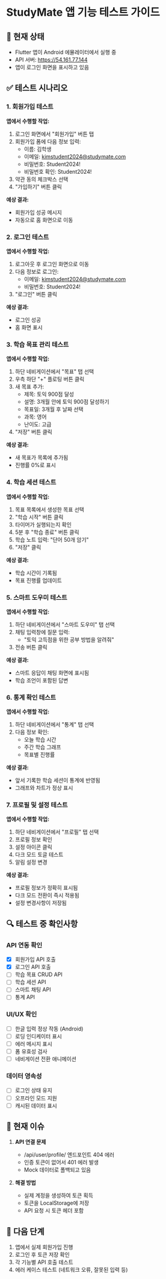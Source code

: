 # StudyMate 앱 기능 테스트 가이드

## 📱 현재 상태
- Flutter 앱이 Android 에뮬레이터에서 실행 중
- API 서버: https://54.161.77.144
- 앱이 로그인 화면을 표시하고 있음

## ✅ 테스트 시나리오

### 1. 회원가입 테스트
**앱에서 수행할 작업:**
1. 로그인 화면에서 "회원가입" 버튼 탭
2. 회원가입 폼에 다음 정보 입력:
   - 이름: 김학생
   - 이메일: kimstudent2024@studymate.com  
   - 비밀번호: Student2024!
   - 비밀번호 확인: Student2024!
3. 약관 동의 체크박스 선택
4. "가입하기" 버튼 클릭

**예상 결과:**
- 회원가입 성공 메시지
- 자동으로 홈 화면으로 이동

### 2. 로그인 테스트
**앱에서 수행할 작업:**
1. 로그아웃 후 로그인 화면으로 이동
2. 다음 정보로 로그인:
   - 이메일: kimstudent2024@studymate.com
   - 비밀번호: Student2024!
3. "로그인" 버튼 클릭

**예상 결과:**
- 로그인 성공
- 홈 화면 표시

### 3. 학습 목표 관리 테스트
**앱에서 수행할 작업:**
1. 하단 네비게이션에서 "목표" 탭 선택
2. 우측 하단 "+" 플로팅 버튼 클릭
3. 새 목표 추가:
   - 제목: 토익 900점 달성
   - 설명: 3개월 안에 토익 900점 달성하기
   - 목표일: 3개월 후 날짜 선택
   - 과목: 영어
   - 난이도: 고급
4. "저장" 버튼 클릭

**예상 결과:**
- 새 목표가 목록에 추가됨
- 진행률 0%로 표시

### 4. 학습 세션 테스트
**앱에서 수행할 작업:**
1. 목표 목록에서 생성한 목표 선택
2. "학습 시작" 버튼 클릭
3. 타이머가 실행되는지 확인
4. 5분 후 "학습 종료" 버튼 클릭
5. 학습 노트 입력: "단어 50개 암기"
6. "저장" 클릭

**예상 결과:**
- 학습 시간이 기록됨
- 목표 진행률 업데이트

### 5. 스마트 도우미 테스트
**앱에서 수행할 작업:**
1. 하단 네비게이션에서 "스마트 도우미" 탭 선택
2. 채팅 입력창에 질문 입력:
   - "토익 고득점을 위한 공부 방법을 알려줘"
3. 전송 버튼 클릭

**예상 결과:**
- 스마트 응답이 채팅 화면에 표시됨
- 학습 조언이 포함된 답변

### 6. 통계 확인 테스트
**앱에서 수행할 작업:**
1. 하단 네비게이션에서 "통계" 탭 선택
2. 다음 정보 확인:
   - 오늘 학습 시간
   - 주간 학습 그래프
   - 목표별 진행률

**예상 결과:**
- 앞서 기록한 학습 세션이 통계에 반영됨
- 그래프와 차트가 정상 표시

### 7. 프로필 및 설정 테스트
**앱에서 수행할 작업:**
1. 하단 네비게이션에서 "프로필" 탭 선택
2. 프로필 정보 확인
3. 설정 아이콘 클릭
4. 다크 모드 토글 테스트
5. 알림 설정 변경

**예상 결과:**
- 프로필 정보가 정확히 표시됨
- 다크 모드 전환이 즉시 적용됨
- 설정 변경사항이 저장됨

## 🔍 테스트 중 확인사항

### API 연동 확인
- [x] 회원가입 API 호출
- [x] 로그인 API 호출  
- [ ] 학습 목표 CRUD API
- [ ] 학습 세션 API
- [ ] 스마트 채팅 API
- [ ] 통계 API

### UI/UX 확인
- [ ] 한글 입력 정상 작동 (Android)
- [ ] 로딩 인디케이터 표시
- [ ] 에러 메시지 표시
- [ ] 폼 유효성 검사
- [ ] 네비게이션 전환 애니메이션

### 데이터 영속성
- [ ] 로그인 상태 유지
- [ ] 오프라인 모드 지원
- [ ] 캐시된 데이터 표시

## 📝 현재 이슈

1. **API 연결 문제**
   - /api/user/profile/ 엔드포인트 404 에러
   - 인증 토큰이 없어서 401 에러 발생
   - Mock 데이터로 폴백되고 있음

2. **해결 방법**
   - 실제 계정을 생성하여 토큰 획득
   - 토큰을 LocalStorage에 저장
   - API 요청 시 토큰 헤더 포함

## 🚀 다음 단계

1. 앱에서 실제 회원가입 진행
2. 로그인 후 토큰 저장 확인
3. 각 기능별 API 호출 테스트
4. 에러 케이스 테스트 (네트워크 오류, 잘못된 입력 등)
